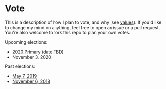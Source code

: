 # Vote

This is a description of how I plan to vote, and why (see [values](values/README.md)). If you'd like to change my mind on anything, feel free to open an issue or a pull request. You're also welcome to fork this repo to plan your own votes.

Upcoming elections:

* [2020 Primary (date TBD)](2020/primary/README.md)
* [November 3, 2020](2020/11-03/README.md)

Past elections:

* [May 7, 2019](2019/05-07/README.md)
* [November 6, 2018](2018/11-06/README.md)
